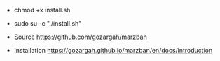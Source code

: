 
- chmod +x install.sh
- sudo su -c "./install.sh"


- Source
  https://github.com/gozargah/marzban
  
- Installation
  https://gozargah.github.io/marzban/en/docs/introduction
